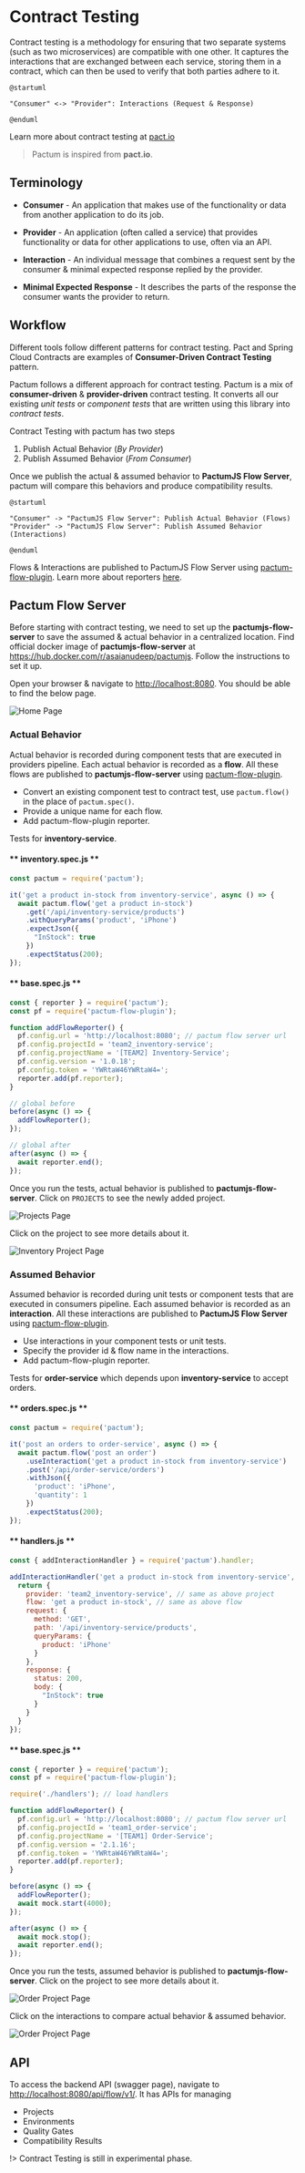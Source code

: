 # Contract Testing

Contract testing is a methodology for ensuring that two separate systems (such as two microservices) are compatible with one other. It captures the interactions that are exchanged between each service, storing them in a contract, which can then be used to verify that both parties adhere to it.

```plantuml
@startuml

"Consumer" <-> "Provider": Interactions (Request & Response)

@enduml
```

<!-- In a world of micro-services architecture, there will be numerous micro-services that are developed, deployed & operated by different teams. One way to make sure all these moving parts work together is through having slow, brittle & expensive e2e or integration tests. But there is an another way to test the integrations between micro-services using contract tests which are fast, easy & cheap. 

Contract Testing is a technique for testing interactions between applications (often called as services) that communicate with each other, to ensure the messages they send or receive conform to a shared understanding that is documented in a **contract**.

Contract Testing gives a way for services to enter into an agreement on how they are going to communicate with each other. Once the agreement is in place it provides a way to modify the agreement but before the change takes effect, the services need to sign off on the new contract. -->

Learn more about contract testing at [pact.io](https://docs.pact.io)

> Pactum is inspired from **pact.io**.

## Terminology

* **Consumer** - An application that makes use of the functionality or data from another application to do its job.

* **Provider** - An application (often called a service) that provides functionality or data for other applications to use, often via an API.

<!-- * **Contract** - A contract is a documented form of shared understanding between a consumer & a provider. Pact creates this document in the form of a **JSON** file.

* **Pact** - A contract between a consumer and provider is called a pact. Each pact is a collection of interactions. -->

* **Interaction** - An individual message that combines a request sent by the consumer & minimal expected response replied by the provider.

* **Minimal Expected Response** - It describes the parts of the response the consumer wants the provider to return.

## Workflow

Different tools follow different patterns for contract testing. Pact and Spring Cloud Contracts are examples of **Consumer-Driven Contract Testing** pattern.

Pactum follows a different approach for contract testing. Pactum is a mix of **consumer-driven** & **provider-driven** contract testing. It converts all our existing *unit tests* or *component tests* that are written using this library into *contract tests*.

Contract Testing with pactum has two steps

1. Publish Actual Behavior (*By Provider*)
2. Publish Assumed Behavior (*From Consumer*)

Once we publish the actual & assumed behavior to **PactumJS Flow Server**, pactum will compare this behaviors and produce compatibility results.

```plantuml
@startuml

"Consumer" -> "PactumJS Flow Server": Publish Actual Behavior (Flows)
"Provider" -> "PactumJS Flow Server": Publish Assumed Behavior (Interactions)

@enduml
```

Flows & Interactions are published to PactumJS Flow Server using [pactum-flow-plugin](https://www.npmjs.com/package/pactum-flow-plugin). Learn more about reporters [here](api-reporter).

## Pactum Flow Server

Before starting with contract testing, we need to set up the **pactumjs-flow-server** to save the assumed & actual behavior in a centralized location. Find official docker image of **pactumjs-flow-server** at https://hub.docker.com/r/asaianudeep/pactumjs. Follow the instructions to set it up.

Open your browser & navigate to [http://localhost:8080](http://localhost:8080). You should be able to find the below page.

![Home Page](_media/flow-server-home.png)

### Actual Behavior

Actual behavior is recorded during component tests that are executed in providers pipeline. Each actual behavior is recorded as a **flow**. All these flows are published to **pactumjs-flow-server** using [pactum-flow-plugin](https://www.npmjs.com/package/pactum-flow-plugin).

- Convert an existing component test to contract test, use `pactum.flow()` in the place of `pactum.spec()`.
- Provide a unique name for each flow.
- Add pactum-flow-plugin reporter.

Tests for **inventory-service**.

<!-- tabs:start -->

#### ** inventory.spec.js **

```js
const pactum = require('pactum');

it('get a product in-stock from inventory-service', async () => {
  await pactum.flow('get a product in-stock')
    .get('/api/inventory-service/products')
    .withQueryParams('product', 'iPhone')
    .expectJson({
      "InStock": true
    })
    .expectStatus(200);
});
```

#### ** base.spec.js **

```js
const { reporter } = require('pactum');
const pf = require('pactum-flow-plugin');

function addFlowReporter() {
  pf.config.url = 'http://localhost:8080'; // pactum flow server url
  pf.config.projectId = 'team2_inventory-service';
  pf.config.projectName = '[TEAM2] Inventory-Service';
  pf.config.version = '1.0.18';
  pf.config.token = 'YWRtaW46YWRtaW4=';
  reporter.add(pf.reporter);
}

// global before
before(async () => {
  addFlowReporter();
});

// global after
after(async () => {
  await reporter.end();
});
```

<!-- tabs:end -->

Once you run the tests, actual behavior is published to **pactumjs-flow-server**. Click on `PROJECTS` to see the newly added project.

![Projects Page](_media/flow-server-projects-page-1.png)

Click on the project to see more details about it.

![Inventory Project Page](_media/flow-server-inventory-project-page.png)

### Assumed Behavior

Assumed behavior is recorded during unit tests or component tests that are executed in consumers pipeline. Each assumed behavior is recorded as an **interaction**. All these interactions are published to **PactumJS Flow Server** using [pactum-flow-plugin](https://www.npmjs.com/package/pactum-flow-plugin).

- Use interactions in your component tests or unit tests.
- Specify the provider id & flow name in the interactions.
- Add pactum-flow-plugin reporter.

Tests for **order-service** which depends upon **inventory-service** to accept orders.

<!-- tabs:start -->

#### ** orders.spec.js **

```js
const pactum = require('pactum');

it('post an orders to order-service', async () => {
  await pactum.flow('post an order')
    .useInteraction('get a product in-stock from inventory-service')
    .post('/api/order-service/orders')
    .withJson({
      'product': 'iPhone',
      'quantity': 1
    })
    .expectStatus(200);
});
```

#### ** handlers.js **

```js
const { addInteractionHandler } = require('pactum').handler;

addInteractionHandler('get a product in-stock from inventory-service', () => {
  return {
    provider: 'team2_inventory-service', // same as above project
    flow: 'get a product in-stock', // same as above flow
    request: {
      method: 'GET',
      path: '/api/inventory-service/products',
      queryParams: {
        product: 'iPhone'
      }
    },
    response: {
      status: 200,
      body: {
        "InStock": true
      }
    }
  }    
});
```

#### ** base.spec.js **

```js
const { reporter } = require('pactum');
const pf = require('pactum-flow-plugin');

require('./handlers'); // load handlers

function addFlowReporter() {
  pf.config.url = 'http://localhost:8080'; // pactum flow server url
  pf.config.projectId = 'team1_order-service';
  pf.config.projectName = '[TEAM1] Order-Service';
  pf.config.version = '2.1.16';
  pf.config.token = 'YWRtaW46YWRtaW4=';
  reporter.add(pf.reporter);
}

before(async () => {
  addFlowReporter();
  await mock.start(4000);
});

after(async () => {
  await mock.stop();
  await reporter.end();
});
```

<!-- tabs:end -->

Once you run the tests, assumed behavior is published to **pactumjs-flow-server**. Click on the project to see more details about it.

![Order Project Page](_media/flow-server-order-project-page.png)

Click on the interactions to compare actual behavior & assumed behavior.

![Order Project Page](_media/flow-server-compare-interaction-page.png)


## API

To access the backend API (swagger page), navigate to [http://localhost:8080/api/flow/v1/](http://localhost:8080/api/flow/v1/). It has APIs for managing

- Projects
- Environments
- Quality Gates
- Compatibility Results

!> Contract Testing is still in experimental phase.
